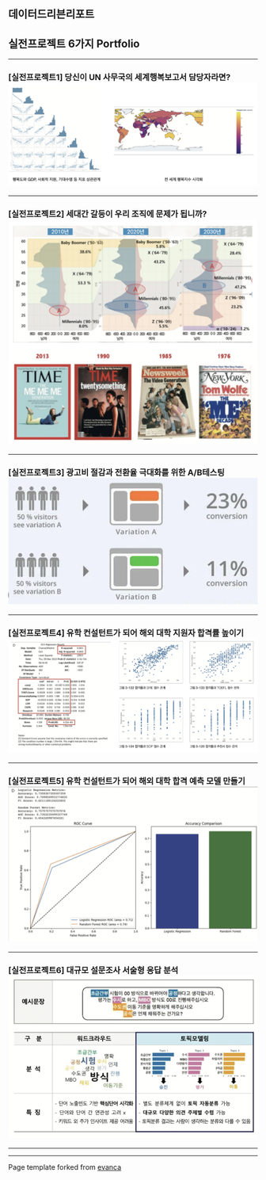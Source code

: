 ## 데이터드리븐리포트
## 실전프로젝트 6가지 Portfolio
------------------------------------------------------------------------



### [실전프로젝트1] 당신이 UN 사무국의 세계행복보고서 담당자라면? <img src="images/project1.png"/>
---
### [실전프로젝트2] 세대간 갈등이 우리 조직에 문제가 됩니까? <img src="images/project2.png"/>
---
### [실전프로젝트3] 광고비 절감과 전환율 극대화를 위한 A/B테스팅 <img src="images/project3.png"/>
---
### [실전프로젝트4] 유학 컨설턴트가 되어 해외 대학 지원자 합격률 높이기 <img src="images/project4.png"/>
---
### [실전프로젝트5] 유학 컨설턴트가 되어 해외 대학 합격 예측 모델 만들기 <img src="images/project5.png"/>
---
### [실전프로젝트6] 대규모 설문조사 서술형 응답 분석 <img src="images/project6.png"/>

<!-- 
[Project 3 Title](http://example.com/) <img src="images/dummy_thumbnail.jpg?raw=true"/>

------------------------------------------------------------------------

### Category Name 2

-   [Project 1 Title](http://example.com/)
-   [Project 2 Title](http://example.com/)
-   [Project 3 Title](http://example.com/)
-   [Project 4 Title](http://example.com/)
-   [Project 5 Title](http://example.com/) -->

------------------------------------------------------------------------

------------------------------------------------------------------------

<p style="font-size:11px">

Page template forked from <a href="https://github.com/evanca/quick-portfolio">evanca</a>

</p>

<!-- Remove above link if you don't want to attibute -->